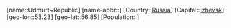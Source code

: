 ﻿---
location: [56.85,53.23]
type: State
tags:
- geo/State


SpocWebEntityId: 37054
isDeleted: false
confidential: public

---
[name::Udmurt~Republic]
[name-abbr::]
[Country::[Russia](geo/Continent/Europe/Russia.md)]
[Capital::[Izhevsk](geo/Continent/Europe/Russia/Izhevsk.md)]
[geo-lon::53.23]
[geo-lat::56.85]
[Population::]

